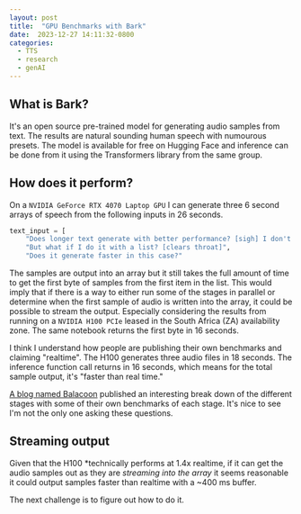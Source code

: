 ```yaml
--- 
layout: post
title:  "GPU Benchmarks with Bark"
date:  2023-12-27 14:11:32-0800
categories: 
  - TTS
  - research
  - genAI
---
```


## What is Bark?

It's an open source pre-trained model for generating audio samples from text. The results are natural sounding human speech with numourous presets. The model is available for free on Hugging Face and inference can be done from it using the Transformers library from the same group.

## How does it perform?

On a `NVIDIA GeForce RTX 4070 Laptop GPU` I can generate three 6 second arrays of speech from the following inputs in 26 seconds.

```python
text_input = [
    "Does longer text generate with better performance? [sigh] I don't think so.",
    "But what if I do it with a list? [clears throat]",
    "Does it generate faster in this case?"
```

The samples are output into an array but it still takes the full amount of time to get the first byte of samples from the first item in the list. This would imply that if there is a way to either run some of the stages in parallel or determine when the first sample of audio is written into the array, it could be possible to stream the output. Especially considering the results from running on a `NVIDIA H100 PCIe` leased in the South Africa (ZA) availability zone. The same notebook returns the first byte in 16 seconds.

I think I understand how people are publishing their own benchmarks and claiming "realtime". The H100 generates three audio files in 18 seconds. The inference function call returns in 16 seconds, which means for the total sample output, it's "faster than real time."

[A blog named Balacoon](https://balacoon.com/blog/dissecting_bark/) published an interesting break down of the different stages with some of their own benchmarks of each stage. It's nice to see I'm not the only one asking these questions.

## Streaming output

Given that the H100 *technically performs at 1.4x realtime, if it can get the audio samples out as they are *streaming into the array* it seems reasonable it could output samples faster than realtime with a ~400 ms buffer.

The next challenge is to figure out how to do it.
